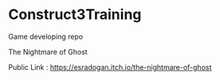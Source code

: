 # Construct3Training
Game developing repo


The Nightmare of Ghost 

Public Link :  https://esradogan.itch.io/the-nightmare-of-ghost
